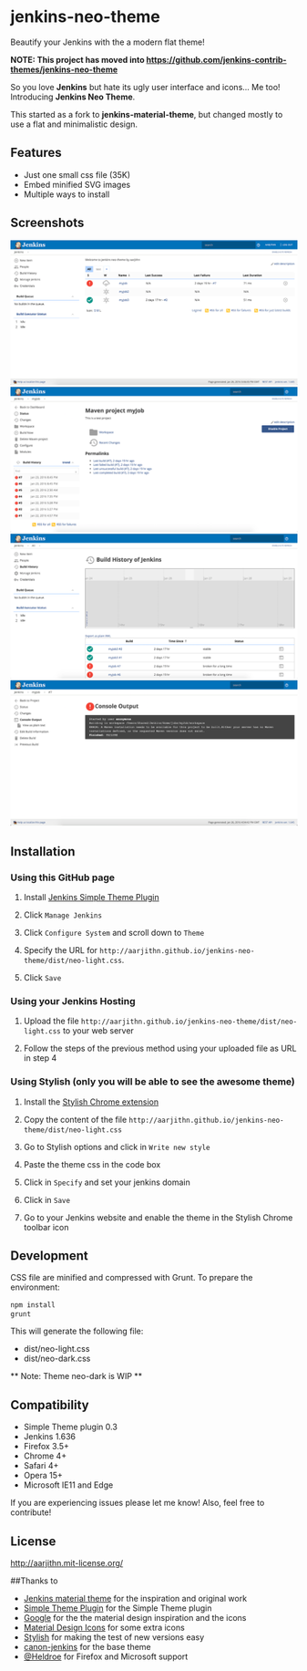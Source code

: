 # jenkins-neo-theme
Beautify your Jenkins with the a modern flat theme!

**NOTE: This project has moved into https://github.com/jenkins-contrib-themes/jenkins-neo-theme**

So you love **Jenkins** but hate its ugly user interface and icons... Me too! Introducing **Jenkins Neo Theme**.

This started as a fork to **jenkins-material-theme**, but changed mostly to use a flat and minimalistic design.
 
## Features
* Just one small css file (35K)
* Embed minified SVG images
* Multiple ways to install

## Screenshots
![Screen 1](screens/screen1.png)   ![Screen 2](screens/screen2.png)   ![Screen 3](screens/screen3.png)    ![Screen 4](screens/screen4.png)


## Installation 

### Using this GitHub page

1. Install [Jenkins Simple Theme Plugin][simple]

1. Click `Manage Jenkins`

1. Click `Configure System` and scroll down to `Theme`

1. Specify the URL for `http://aarjithn.github.io/jenkins-neo-theme/dist/neo-light.css`.

1. Click `Save`


### Using your Jenkins Hosting

1. Upload the file `http://aarjithn.github.io/jenkins-neo-theme/dist/neo-light.css` to your web server

1. Follow the steps of the previous method using your uploaded file as URL in step 4


### Using Stylish (only you will be able to see the awesome theme)

1. Install the [Stylish Chrome extension][stylish]

1. Copy the content of the file `http://aarjithn.github.io/jenkins-neo-theme/dist/neo-light.css`

1. Go to Stylish options and click in `Write new style`

1. Paste the theme css in the code box

1. Click in `Specify` and set your jenkins domain

1. Click in `Save`

1. Go to your Jenkins website and enable the theme in the Stylish Chrome toolbar icon


## Development

CSS file are minified and compressed with Grunt. To prepare the environment:

```
npm install
grunt
```

This will generate the following file:
- dist/neo-light.css
- dist/neo-dark.css

** Note: Theme neo-dark is WIP **

## Compatibility
- Simple Theme plugin 0.3
- Jenkins 1.636
- Firefox 3.5+
- Chrome 4+
- Safari 4+
- Opera 15+
- Microsoft IE11 and Edge


If you are experiencing issues please let me know! Also, feel free to contribute!

## License
http://aarjithn.mit-license.org/

##Thanks to
- [Jenkins material theme][material] for the inspiration and original work
- [Simple Theme Plugin][simple] for the Simple Theme plugin
- [Google][google] for the the material design inspiration and the icons
- [Material Design Icons][material-design-icons] for some extra icons
- [Stylish][stylish] for making the test of new versions easy
- [canon-jenkins][canon-jenkins] for the base theme
- [@Heldroe][heldroe] for Firefox and Microsoft support

[material]: https://github.com/afonsof/jenkins-material-theme
[simple]: https://wiki.jenkins-ci.org/display/JENKINS/Simple+Theme+Plugin
[google]: https://www.google.com/design/spec/material-design/introduction.html
[material-design-icons]: https://materialdesignicons.com/
[stylish]: https://chrome.google.com/webstore/detail/stylish/fjnbnpbmkenffdnngjfgmeleoegfcffe
[canon-jenkins]: https://github.com/rackerlabs/canon-jenkins
[heldroe]: https://github.com/Heldroe
